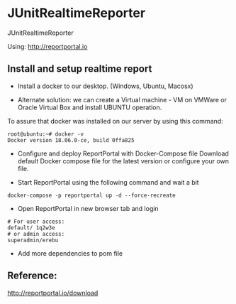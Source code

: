 # JUnitRealtimeReporter
JUnitRealtimeReporter


Using: http://reportportal.io

## Install and setup realtime report

+ Install a docker to our desktop. (Windows, Ubuntu, Macosx)
* Alternate solution: we can create a Virtual machine - VM on VMWare or Oracle Virtual Box and install UBUNTU operation.

To assure that docker was installed on our server by using this command:

```
root@ubuntu:~# docker -v
Docker version 18.06.0-ce, build 0ffa825
```

+ Configure and deploy ReportPortal with Docker-Compose file
Download default Docker compose file for the latest version or configure your own file.

+ Start ReportPortal using the following command and wait a bit
```
docker-compose -p reportportal up -d --force-recreate
```

+ Open ReportPortal in new browser tab and login
```
# For user access:
default/ 1q2w3e
# or admin access:
superadmin/erebu
```
+ Add more dependencies to pom file



## Reference:
http://reportportal.io/download
